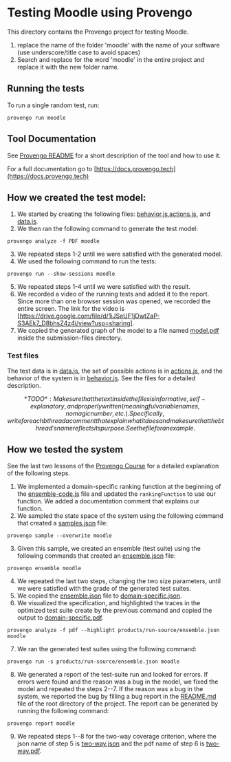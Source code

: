 # Testing Moodle using Provengo

This directory contains the Provengo project for testing Moodle.

1. replace the name of the folder 'moodle' with the name of your software (use underscore/title case to avoid spaces)
2. Search and replace for the word 'moodle' in the entire project and replace it with the new folder name.


## Running the tests

To run a single random test, run:

```shell
provengo run moodle
```

## Tool Documentation

See [Provengo README](moodle/README.md) for a short description of the tool and how to use it.

For a full documentation go to [https://docs.provengo.tech](https://docs.provengo.tech)

## How we created the test model:

1. We started by creating the following files: [behavior.js](moodle/spec/js/behavior.js),[actions.js](moodle/spec/js/actions.js), and [data.js](moodle/data/data.js).
2. We then ran the following command to generate the test model:

```shell
provengo analyze -f PDF moodle
```

3. We repeated steps 1-2 until we were satisfied with the generated model.
4. We used the following command to run the tests:

```shell
provengo run --show-sessions moodle
```

5. We repeated steps 1-4 until we were satisfied with the result.
6. We recorded a video of the running tests and added it to the report. Since more than one browser session was opened, we recorded the entire screen. The link for the video is [https://drive.google.com/file/d/1iJSeUF1jDwtZaP-S3AEk7_D8bhsZ4z4i/view?usp=sharing].
7. We copied the generated graph of the model to a file named [model.pdf](submission-files/model.pdf) inside the submission-files directory.

### Test files

The test data is in [data.js](moodle/data/data.js), the set of possible actions is in [actions.js](moodle/spec/js/actions.js), and the behavior of the system is in [behavior.js](moodle/spec/js/behavior.js).
See the files for a detailed description.

$$*TODO*: Make sure that the text inside the files is informative, self-explanatory, and properly written (meaningful variable names, no magic number, etc.). Specifically, write for each bthread a comment that explain what it does and make sure that the bthread's name reflects its purpose. See the file for an example.$$

## How we tested the system

See the last two lessons of the [Provengo Course](https://provengo.github.io/Course/Online%20Course/0.9.5/index.html) for a detailed explanation of the following steps.

1. We implemented a domain-specific ranking function at the beginning of the [ensemble-code.js](moodle/meta-spec/ensemble-code.js) file and updated the `rankingFunction` to use our function. We added a documentation comment that explains our function.
2. We sampled the state space of the system using the following command that created a [samples.json](moodle/products/run-source/samples.json) file:

```shell
provengo sample --overwrite moodle
```

3. Given this sample, we created an ensemble (test suite) using the following commands that created an [ensemble.json](moodle/products/run-source/ensemble.json) file:

```shell
provengo ensemble moodle
```

4. We repeated the last two steps, changing the two size parameters, until we were satisfied with the grade of the generated test suites.
5. We copied the [ensemble.json](moodle/products/run-source/ensemble.json) file to [domain-specific.json](submission-files/domain-specific.json).
6. We visualized the specification, and highlighted the traces in the optimized test suite create by the previous command and copied the output to [domain-specific.pdf](submission-files/domain-specific.pdf).

```shell
provengo analyze -f pdf --highlight products/run-source/ensemble.json moodle
```

7. We ran the generated test suites using the following command:

```shell
provengo run -s products/run-source/ensemble.json moodle
```

8. We generated a report of the test-suite run and looked for errors. If errors were found and the reason was a bug in the model, we fixed the model and repeated the steps 2--7. If the reason was a bug in the system, we reported the bug by filling a bug report in the [README.md](../README.md) file of the root directory of the project. The report can be generated by running the following command:

```shell
provengo report moodle
```

9. We repeated steps 1--8 for the two-way coverage criterion, where the json name of step 5 is [two-way.json](submission-files/two-way.json) and the pdf name of step 6 is [two-way.pdf](submission-files/two-way.pdf).
